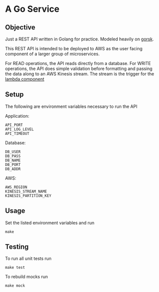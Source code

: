 # A Go Service

## Objective

Just a REST API written in Golang for practice. Modeled heavily on [gorsk](https://github.com/ribice/gorsk). 

This REST API is intended to be deployed to AWS as the user facing component of a larger group of microservices.

For READ operations, the API reads directly from a database. 
For WRITE operations, the API does simple validation before formatting and passing the data along to an AWS Kinesis stream. The stream is the trigger for the [lambda component](https://github.com/konstantinfarrell/go-example-lambda)


## Setup

The following are environment variables necessary to run the API

Application:

	API_PORT
	API_LOG_LEVEL
	API_TIMEOUT

Database:

	DB_USER
	DB_PASS
	DB_NAME
	DB_PORT
	DB_ADDR

AWS:

	AWS_REGION
	KINESIS_STREAM_NAME
	KINESIS_PARTITION_KEY

## Usage

Set the listed environment variables and run

	make

## Testing

To run all unit tests run

	make test

To rebuild mocks run

	make mock
